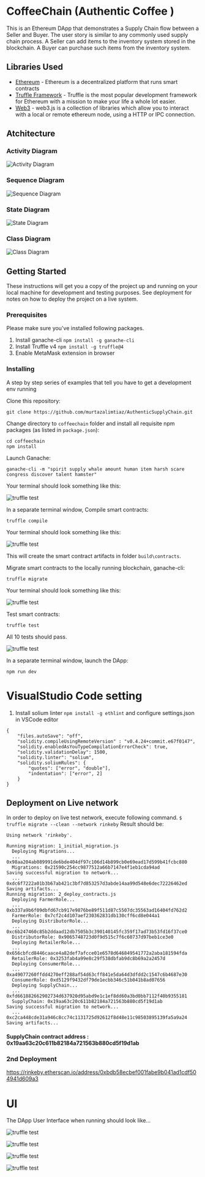 # CoffeeChain (Authentic Coffee )

This is an Ethereum DApp that demonstrates a Supply Chain flow between a Seller and Buyer. The user story is similar to any commonly used supply chain process. A Seller can add items to the inventory system stored in the blockchain. A Buyer can purchase such items from the inventory system.


## Libraries Used

* [Ethereum](https://www.ethereum.org/) - Ethereum is a decentralized platform that runs smart contracts
* [Truffle Framework](http://truffleframework.com/) - Truffle is the most popular development framework for Ethereum with a mission to make your life a whole lot easier.
* [Web3](https://web3js.readthedocs.io/en/1.0/) - web3.js is a collection of libraries which allow you to interact with a local or remote ethereum node, using a HTTP or IPC connection.

## Atchitecture

### Activity Diagram
![Activity Diagram](uml/CoffeeChain-activity-diagram.png)
### Sequence Diagram
![Sequence Diagram](uml/CoffeeChainSequenceDiagram.png)
### State Diagram
![State Diagram](uml/CoffeeChain-State-Diagram.png)
### Class Diagram
![Class Diagram](uml/CoffeChain-ClassDiagram.png)


## Getting Started

These instructions will get you a copy of the project up and running on your local machine for development and testing purposes. See deployment for notes on how to deploy the project on a live system.

### Prerequisites

Please make sure you've installed following packages.
1. Install ganache-cli
`npm install -g ganache-cli`
2. Install Truffle v4
`npm install -g truffle@4`
3. Enable MetaMask extension in browser

### Installing

A step by step series of examples that tell you have to get a development env running

Clone this repository:

```
git clone https://github.com/murtazalimtiaz/AuthenticSupplyChain.git
```

Change directory to ```coffeechain``` folder and install all requisite npm packages (as listed in ```package.json```):

```
cd coffeechain
npm install
```

Launch Ganache:

```
ganache-cli -m "spirit supply whale amount human item harsh scare congress discover talent hamster"
```

Your terminal should look something like this:

![truffle test](images/ganache-cli.png)

In a separate terminal window, Compile smart contracts:

```
truffle compile
```

Your terminal should look something like this:

![truffle test](images/truffle_compile.png)

This will create the smart contract artifacts in folder ```build\contracts```.

Migrate smart contracts to the locally running blockchain, ganache-cli:

```
truffle migrate
```

Your terminal should look something like this:

![truffle test](images/truffle_migrate.png)

Test smart contracts:

```
truffle test
```

All 10 tests should pass.

![truffle test](images/truffle_test.png)

In a separate terminal window, launch the DApp:

```
npm run dev
```


# VisualStudio Code setting
1. Install solium linter
`npm install -g ethlint` 
and configure settings.json in VSCode editor
```
{
    "files.autoSave": "off",
    "solidity.compileUsingRemoteVersion" : "v0.4.24+commit.e67f0147",
    "solidity.enabledAsYouTypeCompilationErrorCheck": true,
    "solidity.validationDelay": 1500,
    "solidity.linter": "solium",
    "solidity.soliumRules": {
        "quotes": ["error", "double"],
        "indentation": ["error", 2]
    }
}
```

## Deployment on Live network

In order to deploy on live test network, execute following command.
`$ truffle migrate --clean --network rinkeby`
Result should be:
```
Using network 'rinkeby'.

Running migration: 1_initial_migration.js
  Deploying Migrations...
  ... 0x98aa204ab089991de6bde404df97c106d14b899cb0e69ead17d599b41fcbc880
  Migrations: 0x21590c254cc9877512a66b7147e4f1eb1cda94ad
Saving successful migration to network...
  ... 0xdc6f7222a01b3b67ab421c3bf7d853257d3abde14aa99d548e6dec72226462ed
Saving artifacts...
Running migration: 2_deploy_contracts.js
  Deploying FarmerRole...
  ... 0xb337a9b6f09dbfd67cb917e9876be89f511d87c5507dc35563ad16404fd762d2
  FarmerRole: 0x7cf2c4d107aef230362831db130cff6cd8e044a1
  Deploying DistributorRole...
  ... 0xc6b247460c85b2ddaad12db7505b3c390140145fc359f17ad73b53fd16f37ce0
  DistributorRole: 0x9065748723d0f9d515c7f6c60737d97beb1ce3e0
  Deploying RetailerRole...
  ... 0x656cbfcd8446caace4a82def7afcce01e6578d646849541772a2aba181594fda
  RetailerRole: 0x3253fab4a99e8c29f538dbfab9dc8b69a2a2457d
  Deploying ConsumerRole...
  ... 0xa49077260ffdd4270eff288af54d63cff841e5da64d3dfdd2c1547c6b4687e30
  ConsumerRole: 0xd5129f9432df79de1ecbb346c51b041b8ad07656
  Deploying SupplyChain...
  ... 0xfd661882662902734d637920d95abd9e1c1ef8dd60a3bd0bb7112f40b9355181
  SupplyChain: 0x19aa63c20c611b82184a721563b880cd5f19d1ab
Saving successful migration to network...
  ... 0xc2ca448cde31a946c8cc74c1131725d92612f8d48e11c98503895139fa5a9a24
Saving artifacts...
```
#### SupplyChain contract address : 0x19aa63c20c611b82184a721563b880cd5f19d1ab

### 2nd Deployment
https://rinkeby.etherscan.io/address/0xbdb58ecbef001fabe9b041ad1cdf504941d609a3


# UI
The DApp User Interface when running should look like...

![truffle test](images/ftc_product_overview.png)

![truffle test](images/ftc_farm_details.png)

![truffle test](images/ftc_product_details.png)

![truffle test](images/ftc_transaction_history.png)
